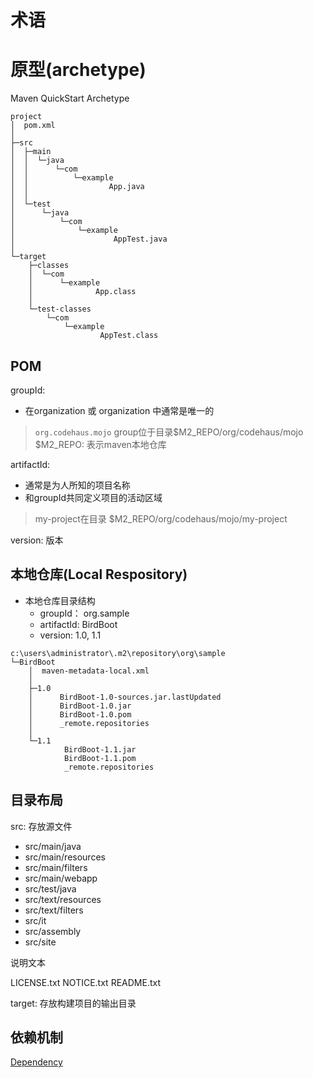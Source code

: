 # 术语

# 原型(archetype)

Maven QuickStart Archetype

```shell
project
│  pom.xml
│
├─src
│  ├─main
│  │  └─java
│  │      └─com
│  │          └─example
│  │                  App.java
│  │
│  └─test
│      └─java
│          └─com
│              └─example
│                      AppTest.java
│
└─target
    ├─classes
    │  └─com
    │      └─example
    │              App.class
    │
    └─test-classes
        └─com
            └─example
                    AppTest.class
```


## POM

groupId: 

- 在organization 或 organization 中通常是唯一的

> `org.codehaus.mojo` group位于目录$M2_REPO/org/codehaus/mojo
> $M2_REPO: 表示maven本地仓库

artifactId: 

- 通常是为人所知的项目名称
- 和groupId共同定义项目的活动区域

> my-project在目录 $M2_REPO/org/codehaus/mojo/my-project

version: 版本

## 本地仓库(Local Respository)

- 本地仓库目录结构
  - groupId： org.sample
  - artifactId: BirdBoot
  - version: 1.0, 1.1

```
c:\users\administrator\.m2\repository\org\sample
└─BirdBoot
    │  maven-metadata-local.xml
    │
    ├─1.0
    │      BirdBoot-1.0-sources.jar.lastUpdated
    │      BirdBoot-1.0.jar
    │      BirdBoot-1.0.pom
    │      _remote.repositories
    │
    └─1.1
            BirdBoot-1.1.jar
            BirdBoot-1.1.pom
            _remote.repositories
```

## 目录布局

src: 存放源文件

- src/main/java
- src/main/resources
- src/main/filters
- src/main/webapp
- src/test/java
- src/text/resources
- src/text/filters
- src/it
- src/assembly
- src/site

说明文本

LICENSE.txt
NOTICE.txt
README.txt

target: 存放构建项目的输出目录


## 依赖机制

[Dependency](Maven_Term_Dependency.md)

